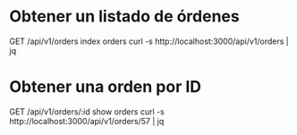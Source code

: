 #  Obtener un listado de órdenes
GET /api/v1/orders
index orders
curl -s http://localhost:3000/api/v1/orders | jq

# Obtener una orden por ID
GET /api/v1/orders/:id
show orders
curl -s http://localhost:3000/api/v1/orders/57 | jq
